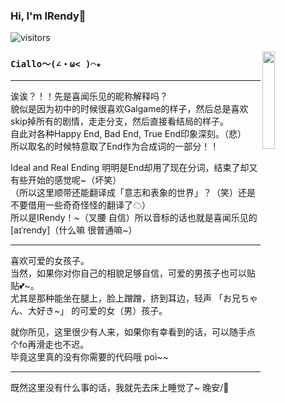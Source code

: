 ### Hi, I'm IRendy🤗 
![visitors](https://visitor-badge.laobi.icu/badge?page_id=IRendy)
<!-- <img align="right" src="https://github-readme-stats.vercel.app/api?username=IRendy&show_icons=true&title_color=000&icon_color=0099ff&text_color=000&bg_color=ffffff&hide_border=true" width="45%" />   -->
<img align="right" src="https://raw.githubusercontent.com/IRendy/IRendy.github.io/master/assets/img/kawaii.png" width="20%" />

### `Ciallo～(∠・ω< )⌒★ `

---

诶诶？！！先是喜闻乐见的昵称解释吗？  
貌似是因为初中的时候很喜欢Galgame的样子，然后总是喜欢skip掉所有的剧情，走走分支，然后直接看结局的样子。  
自此对各种Happy End, Bad End, True End印象深刻。（悲）  
所以取名的时候特意取了End作为合成词的一部分！！

Ideal and Real Ending 明明是End却用了现在分词，结束了却又有些开始的感觉呢~（坏笑）  
（所以这里顺带还能翻译成「意志和表象的世界」？（笑）还是不要借用一些奇奇怪怪的翻译了☁）  
所以是IRendy！\~（叉腰 自信）所以音标的话也就是喜闻乐见的[aɪˈrendy]（什么嘛 很普通嘛\~）

---

喜欢可爱的女孩子。  
当然，如果你对你自己的相貌足够自信，可爱的男孩子也可以贴贴💕~。  
尤其是那种能坐在腿上，脸上蹭蹭，挤到耳边，轻声 「お兄ちゃん、大好き~」 的可爱的女（男）孩子。  

就你所见，这里很少有人来，如果你有幸看到的话，可以随手点个fo再滑走也不迟。  
毕竟这里真的没有你需要的代码哦 poi~~

---

既然这里没有什么事的话，我就先去床上睡觉了~ 晚安/🥰
